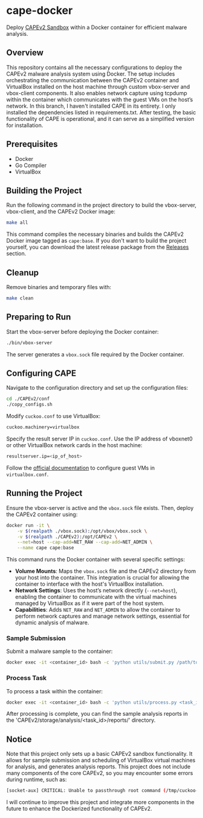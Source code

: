 # cape-docker
Deploy [CAPEv2 Sandbox](https://github.com/kevoreilly/CAPEv2.git) within a Docker container for efficient malware analysis.

## Overview
This repository contains all the necessary configurations to deploy the CAPEv2 malware analysis system using Docker. The setup includes orchestrating the communication between the CAPEv2 container and VirtualBox installed on the host machine through custom vbox-server and vbox-client components. It also enables network capture using tcpdump within the container which communicates with the guest VMs on the host’s network.
In this branch, I haven't installed CAPE in its entirety. I only installed the dependencies listed in requirements.txt. After testing, the basic functionality of CAPE is operational, and it can serve as a simplified version for installation.

## Prerequisites
- Docker
- Go Compiler
- VirtualBox

## Building the Project
Run the following command in the project directory to build the vbox-server, vbox-client, and the CAPEv2 Docker image:

```bash
make all
```

This command compiles the necessary binaries and builds the CAPEv2 Docker image tagged as `cape:base`.
If you don't want to build the project yourself, you can download the latest release package from the [Releases](https://github.com/celyrin/cape-docker/releases) section.

## Cleanup
Remove binaries and temporary files with:

```bash
make clean
```

## Preparing to Run
Start the vbox-server before deploying the Docker container:

```bash
./bin/vbox-server
```

The server generates a `vbox.sock` file required by the Docker container.

## Configuring CAPE
Navigate to the configuration directory and set up the configuration files:
```bash
cd ./CAPEv2/conf
./copy_configs.sh
```

Modify `cuckoo.conf` to use VirtualBox:
```bash
cuckoo.machinery=virtualbox
```

Specify the result server IP in `cuckoo.conf`. Use the IP address of vboxnet0 or other VirtualBox network cards in the host machine:
```bash
resultserver.ip=<ip_of_host>
```

Follow the [official documentation](https://capev2.readthedocs.io/en/latest/installation/guest/index.html) to configure guest VMs in `virtualbox.conf`.

## Running the Project
Ensure the vbox-server is active and the `vbox.sock` file exists. Then, deploy the CAPEv2 container using:
```bash
docker run -it \
    -v $(realpath ./vbox.sock):/opt/vbox/vbox.sock \
    -v $(realpath ./CAPEv2):/opt/CAPEv2 \
    --net=host --cap-add=NET_RAW --cap-add=NET_ADMIN \
    --name cape cape:base
```
This command runs the Docker container with several specific settings:
- **Volume Mounts**: Maps the `vbox.sock` file and the CAPEv2 directory from your host into the container. This integration is crucial for allowing the container to interface with the host's VirtualBox installation.
- **Network Settings**: Uses the host’s network directly (`--net=host`), enabling the container to communicate with the virtual machines managed by VirtualBox as if it were part of the host system.
- **Capabilities**: Adds `NET_RAW` and `NET_ADMIN` to allow the container to perform network captures and manage network settings, essential for dynamic analysis of malware.


### Sample Submission
Submit a malware sample to the container:
```bash
docker exec -it <container_id> bash -c 'python utils/submit.py /path/to/sample'
```

### Process Task
To process a task within the container:
```bash
docker exec -it <container_id> bash -c 'python utils/process.py <task_id>'
```
After processing is complete, you can find the sample analysis reports in the 'CAPEv2/storage/analysis/<task_id>/reports/' directory.


## Notice
Note that this project only sets up a basic CAPEv2 sandbox functionality. It allows for sample submission and scheduling of VirtualBox virtual machines for analysis, and generates analysis reports. This project does not include many components of the core CAPEv2, so you may encounter some errors during runtime, such as: 
```bash
[socket-aux] CRITICAL: Unable to passthrough root command (/tmp/cuckoo-rooter) as the rooter unix socket: inetsim_disable doesn't exist
```
I will continue to improve this project and integrate more components in the future to enhance the Dockerized functionality of CAPEv2.

